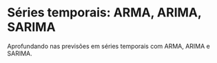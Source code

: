 # Séries temporais: ARMA, ARIMA, SARIMA
Aprofundando nas previsões em séries temporais com ARMA, ARIMA e SARIMA.

